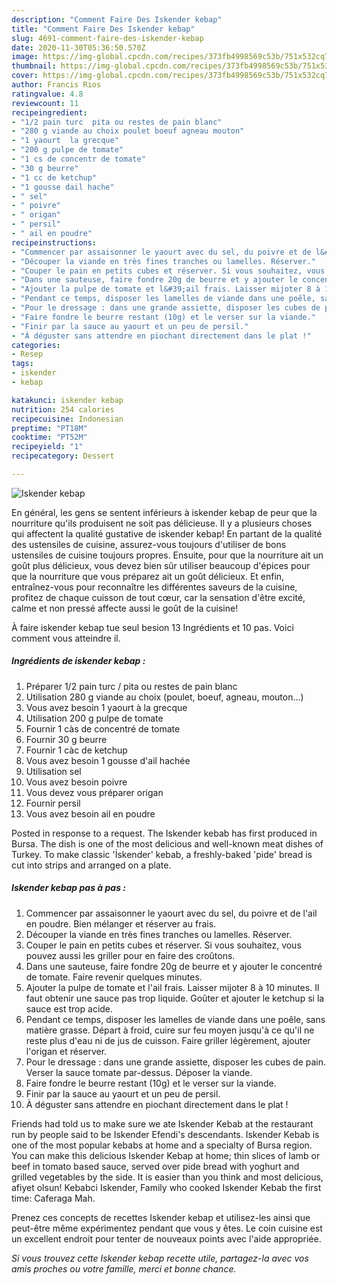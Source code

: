 ```yaml
---
description: "Comment Faire Des Iskender kebap"
title: "Comment Faire Des Iskender kebap"
slug: 4691-comment-faire-des-iskender-kebap
date: 2020-11-30T05:36:50.570Z
image: https://img-global.cpcdn.com/recipes/373fb4998569c53b/751x532cq70/iskender-kebap-photo-principale-de-la-recette.jpg
thumbnail: https://img-global.cpcdn.com/recipes/373fb4998569c53b/751x532cq70/iskender-kebap-photo-principale-de-la-recette.jpg
cover: https://img-global.cpcdn.com/recipes/373fb4998569c53b/751x532cq70/iskender-kebap-photo-principale-de-la-recette.jpg
author: Francis Rios
ratingvalue: 4.8
reviewcount: 11
recipeingredient:
- "1/2 pain turc  pita ou restes de pain blanc"
- "280 g viande au choix poulet boeuf agneau mouton"
- "1 yaourt  la grecque"
- "200 g pulpe de tomate"
- "1 cs de concentr de tomate"
- "30 g beurre"
- "1 cc de ketchup"
- "1 gousse dail hache"
- " sel"
- " poivre"
- " origan"
- " persil"
- " ail en poudre"
recipeinstructions:
- "Commencer par assaisonner le yaourt avec du sel, du poivre et de l&#39;ail en poudre. Bien mélanger et réserver au frais."
- "Découper la viande en très fines tranches ou lamelles. Réserver."
- "Couper le pain en petits cubes et réserver. Si vous souhaitez, vous pouvez aussi les griller pour en faire des croûtons."
- "Dans une sauteuse, faire fondre 20g de beurre et y ajouter le concentré de tomate. Faire revenir quelques minutes."
- "Ajouter la pulpe de tomate et l&#39;ail frais. Laisser mijoter 8 à 10 minutes. Il faut obtenir une sauce pas trop liquide. Goûter et ajouter le ketchup si la sauce est trop acide."
- "Pendant ce temps, disposer les lamelles de viande dans une poêle, sans matière grasse. Départ à froid, cuire sur feu moyen jusqu&#39;à ce qu&#39;il ne reste plus d&#39;eau ni de jus de cuisson. Faire griller légèrement, ajouter l&#39;origan et réserver."
- "Pour le dressage : dans une grande assiette, disposer les cubes de pain. Verser la sauce tomate par-dessus. Déposer la viande."
- "Faire fondre le beurre restant (10g) et le verser sur la viande."
- "Finir par la sauce au yaourt et un peu de persil."
- "À déguster sans attendre en piochant directement dans le plat !"
categories:
- Resep
tags:
- iskender
- kebap

katakunci: iskender kebap 
nutrition: 254 calories
recipecuisine: Indonesian
preptime: "PT18M"
cooktime: "PT52M"
recipeyield: "1"
recipecategory: Dessert

---
```



![Iskender kebap](https://img-global.cpcdn.com/recipes/373fb4998569c53b/751x532cq70/iskender-kebap-photo-principale-de-la-recette.jpg)

En général, les gens se sentent inférieurs à iskender kebap de peur que la nourriture qu'ils produisent ne soit pas délicieuse. Il y a plusieurs choses qui affectent la qualité gustative de iskender kebap! En partant de la qualité des ustensiles de cuisine, assurez-vous toujours d'utiliser de bons ustensiles de cuisine toujours propres. Ensuite, pour que la nourriture ait un goût plus délicieux, vous devez bien sûr utiliser beaucoup d'épices pour que la nourriture que vous préparez ait un goût délicieux. Et enfin, entraînez-vous pour reconnaître les différentes saveurs de la cuisine, profitez de chaque cuisson de tout cœur, car la sensation d'être excité, calme et non pressé affecte aussi le goût de la cuisine!

<!--inarticleads1-->

À faire iskender kebap tue seul besion 13 Ingrédients et 10 pas. Voici comment vous atteindre il.

##### Ingrédients de iskender kebap :

1. Préparer 1/2 pain turc / pita ou restes de pain blanc
1. Utilisation 280 g viande au choix (poulet, boeuf, agneau, mouton...)
1. Vous avez besoin 1 yaourt à la grecque
1. Utilisation 200 g pulpe de tomate
1. Fournir 1 càs de concentré de tomate
1. Fournir 30 g beurre
1. Fournir 1 càc de ketchup
1. Vous avez besoin 1 gousse d&#39;ail hachée
1. Utilisation  sel
1. Vous avez besoin  poivre
1. Vous devez vous préparer  origan
1. Fournir  persil
1. Vous avez besoin  ail en poudre


Posted in response to a request. The Iskender kebab has first produced in Bursa. The dish is one of the most delicious and well-known meat dishes of Turkey. To make classic &#39;İskender&#39; kebab, a freshly-baked &#39;pide&#39; bread is cut into strips and arranged on a plate. 

<!--inarticleads2-->

##### Iskender kebap pas à pas :

1. Commencer par assaisonner le yaourt avec du sel, du poivre et de l&#39;ail en poudre. Bien mélanger et réserver au frais.
1. Découper la viande en très fines tranches ou lamelles. Réserver.
1. Couper le pain en petits cubes et réserver. Si vous souhaitez, vous pouvez aussi les griller pour en faire des croûtons.
1. Dans une sauteuse, faire fondre 20g de beurre et y ajouter le concentré de tomate. Faire revenir quelques minutes.
1. Ajouter la pulpe de tomate et l&#39;ail frais. Laisser mijoter 8 à 10 minutes. Il faut obtenir une sauce pas trop liquide. Goûter et ajouter le ketchup si la sauce est trop acide.
1. Pendant ce temps, disposer les lamelles de viande dans une poêle, sans matière grasse. Départ à froid, cuire sur feu moyen jusqu&#39;à ce qu&#39;il ne reste plus d&#39;eau ni de jus de cuisson. Faire griller légèrement, ajouter l&#39;origan et réserver.
1. Pour le dressage : dans une grande assiette, disposer les cubes de pain. Verser la sauce tomate par-dessus. Déposer la viande.
1. Faire fondre le beurre restant (10g) et le verser sur la viande.
1. Finir par la sauce au yaourt et un peu de persil.
1. À déguster sans attendre en piochant directement dans le plat !


Friends had told us to make sure we ate Iskender Kebab at the restaurant run by people said to be Iskender Efendi&#39;s descendants. Iskender Kebab is one of the most popular kebabs at home and a specialty of Bursa region. You can make this delicious Iskender Kebap at home; thin slices of lamb or beef in tomato based sauce, served over pide bread with yoghurt and grilled vegetables by the side. It is easier than you think and most delicious, afiyet olsun! Kebabci Iskender, Family who cooked Iskender Kebab the first time: Caferaga Mah. 

<!--inarticleads1-->

<p>
Prenez ces concepts de recettes Iskender kebap et utilisez-les ainsi que peut-être même expérimentez pendant que vous y êtes. Le coin cuisine est un excellent endroit pour tenter de nouveaux points avec l'aide appropriée.
</p>

<p>
<i>Si vous trouvez cette Iskender kebap recette utile, partagez-la avec vos amis proches ou votre famille, merci et bonne chance.</i>
</p>
